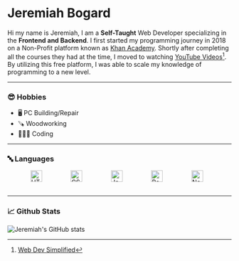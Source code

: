 # Jeremiah Bogard

Hi my name is Jeremiah, I am a **Self-Taught** Web Developer specializing in the **Frontend and Backend**. I first started my programming journey in 2018 on a Non-Profit platform known as [Khan Academy](https://khanacademy.org). Shortly after completing all the courses they had at the time, I moved to watching [YouTube Videos](https://youtube.com/@WebDevSimplified)[^1]. By utilizing this free platform, I was able to scale my knowledge of programming to a new level.

[^1]: [Web Dev Simplified](https://github.com/WebDevSimplified)

---

### 😎 Hobbies

-   🖥️ PC Building/Repair
-   🪚 Woodworking
-   👨🏼‍💻 Coding

---

### 🔤 Languages

<div style="display:flex;justify-content:space-evenly;align-items:center">
<img align="left" alt="HTML5" width="26px" src="https://cdn.jsdelivr.net/gh/devicons/devicon/icons/html5/html5-original.svg" style="padding-right:10px;" />
<img align="left" alt="CSS3" width="26px" src="https://cdn.jsdelivr.net/gh/devicons/devicon/icons/css3/css3-original.svg" style="padding-right:10px;" />
<img align="left" alt="JavaScript" width="26px" src="https://cdn.jsdelivr.net/gh/devicons/devicon/icons/javascript/javascript-original.svg" style="padding-right:10px;" />
<img align="left" alt="React" width="26px" src="https://cdn.jsdelivr.net/gh/devicons/devicon/icons/react/react-original.svg" style="padding-right:10px;" />
<img align="left" alt="Node.js" width="26px" src="https://cdn.jsdelivr.net/gh/devicons/devicon/icons/nodejs/nodejs-original.svg" style="padding-right:10px;" />
  </div>
<br/>

---

### 📈 Github Stats

![Jeremiah's GitHub stats](https://github-readme-stats.vercel.app/api?username=jeremiah-bogard&show_icons=true&theme=dark)
